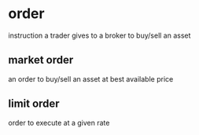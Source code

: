 # order
instruction a trader gives to a broker to buy/sell an asset

## market order
an order to buy/sell an asset at best available price

## limit order
order to execute at a given rate

















